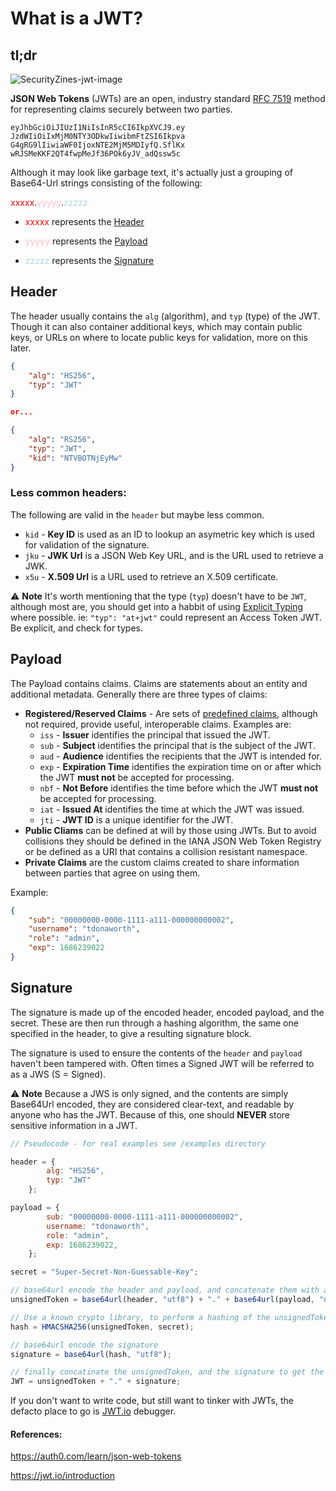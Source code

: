 
# What is a JWT?

## tl;dr
![SecurityZines-jwt-image](https://substackcdn.com/image/fetch/w_1456,c_limit,f_webp,q_auto:good,fl_progressive:steep/https%3A%2F%2Fsubstack-post-media.s3.amazonaws.com%2Fpublic%2Fimages%2Ffce4ecfc-6dc8-46f6-ae4f-f05b8da3467a_1530x1536.jpeg)

**JSON Web Tokens** (JWTs) are an open, industry standard [RFC 7519](https://tools.ietf.org/html/rfc7519) method for representing claims securely between two parties.

```jwt
eyJhbGciOiJIUzI1NiIsInR5cCI6IkpXVCJ9.ey
JzdWIiOiIxMjM0NTY3ODkwIiwibmFtZSI6Ikpva
G4gRG9lIiwiaWF0IjoxNTE2MjM5MDIyfQ.SflKx
wRJSMeKKF2QT4fwpMeJf36POk6yJV_adQssw5c
```
Although it may look like garbage text, it's actually just a grouping of Base64-Url strings consisting of the following:


<span style="color:red">xxxxx</span>.<span style="color:pink">yyyyy</span>.<span style="color:lightblue">zzzzz</span>

* <span style="color:red">xxxxx</span> represents the [Header](#header)

* <span style="color:pink">yyyyy</span> represents the [Payload](#payload)

* <span style="color:lightblue">zzzzz</span> represents the [Signature](#signature)

## Header
The header usually contains the `alg` (algorithm), and `typ` (type) of the JWT. Though it can also container additional keys, which may contain public keys, or URLs on where to locate public keys for validation, more on this later.

```json
{
    "alg": "HS256",
    "typ": "JWT"
}

or...

{
    "alg": "RS256",
    "typ": "JWT",
    "kid": "NTVBOTNjEyMw"
}
```

### Less common headers:
The following are valid in the `header` but maybe less common.
* `kid` - **Key ID** is used as an ID to lookup an asymetric key which is used for validation of the signature.
* `jku` - **JWK Url** is a JSON Web Key URL, and is the URL used to retrieve a JWK.
* `x5u` - **X.509 Url** is a URL used to retrieve an X.509 certificate.

:warning: **Note** It's worth mentioning that the type (`typ`) doesn't have to be `JWT`, although most are, you should get into a habbit of using [Explicit Typing](#explicit_typing) where possible. ie: `"typ": "at+jwt"` could represent an Access Token JWT. Be explicit, and check for types.


## Payload

The Payload contains claims. Claims are statements about an entity and additional metadata. Generally there are three types of claims:

* **Registered/Reserved Claims** - Are sets of [predefined claims](https://www.rfc-editor.org/rfc/rfc7519#section-4.1), although not required, provide useful, interoperable claims. Examples are: 
  * `iss` - **Issuer** identifies the principal that issued the JWT.
  * `sub` - **Subject** identifies the principal that is the subject of the JWT.
  * `aud` - **Audience** identifies the recipients that the JWT is intended for.
  * `exp` - **Expiration Time** identifies the expiration time on or after which the JWT **must not** be accepted for processing.
  * `nbf` - **Not Before** identifies the time before which the JWT **must not** be accepted for processing.
  * `iat` - **Issued At** identifies the time at which the JWT was issued.
  * `jti` - **JWT ID** is a unique identifier for the JWT.
* **Public Cliams** can be defined at will by those using JWTs. But to avoid collisions they should be defined in the IANA JSON Web Token Registry or be defined as a URI that contains a collision resistant namespace.
* **Private Claims** are the custom claims created to share information between parties that agree on using them.

Example:
```json
{
    "sub": "00000000-0000-1111-a111-000000000002",
    "username": "tdonaworth",
    "role": "admin",
    "exp": 1686239022
}
```

## Signature

The signature is made up of the encoded header, encoded payload, and the secret. These are then run through a hashing algorithm, the same one specified in the header, to give a resulting signature block. 

The signature is used to ensure the contents of the `header` and `payload` haven't been tampered with. Often times a Signed JWT will be referred to as a JWS (S = Signed). 

:warning: **Note** Because a JWS is only signed, and the contents are simply Base64Url encoded, they are considered clear-text, and readable by anyone who has the JWT. Because of this, one should **NEVER** store sensitive information in a JWT.

```javascript
// Pseudocode - for real examples see /examples directory

header = { 
        alg: "HS256", 
        typ: "JWT" 
    };

payload = {
        sub: "00000000-0000-1111-a111-000000000002",
        username: "tdonaworth",
        role: "admin",
        exp: 1686239022,  
    };

secret = "Super-Secret-Non-Guessable-Key";

// base64url encode the header and payload, and concatenate them with a '.' between them.
unsignedToken = base64url(header, "utf8") + "." + base64url(payload, "utf8);

// Use a known crypto library, to perform a hashing of the unsignedToken, using the secret.
hash = HMACSHA256(unsignedToken, secret);

// base64url encode the signature
signature = base64url(hash, "utf8");

// finally concatinate the unsignedToken, and the signature to get the JWT.
JWT = unsignedToken + "." + signature;
```

If you don't want to write code, but still want to tinker with JWTs, the defacto place to go is [JWT.io](https://jwt.io/#debugger-io) debugger.

#### References:
https://auth0.com/learn/json-web-tokens

https://jwt.io/introduction
